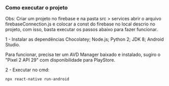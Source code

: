 ### Como executar o projeto
Obs: Criar um projeto no firebase e na pasta src > services abrir o arquivo firebaseConnection.js e colocar a const do firebase no local descrio no projeto, com isso, 
basta executar os passos abaixo para fazer funcionar.

1 - Instalar as dependências
    Chocolatey;
    Node.js;
    Python 2;
    JDK 8;
    Android Studio.

Para funcionar, precisa ter um AVD Manager baixado e instalado, sugiro o "Pixel 2 API 29" com disponibilidade para PlayStore.

2 - Executar no cmd: 

`npx react-native run-android`
